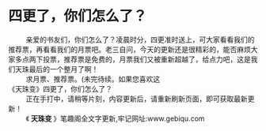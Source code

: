 <h1>四更了，你们怎么了？</h1>
<div id="content">&nbsp&nbsp&nbsp&nbsp&nbsp&nbsp&nbsp&nbsp
 亲爱的书友们，你们怎么了？凌晨时分，四更准时送上，可大家看看我们的推荐票，再看看我们的月票吧。老三自问，今天的更新还是很精彩的，能否麻烦大家多点两下投票，推荐票是免费的，月票我们又被重新超越了，给点力吧，这是我们天珠最后的一个整月了啊！
 <br/>&nbsp&nbsp&nbsp&nbsp&nbsp&nbsp&nbsp&nbsp
 求月票、推荐票。(未完待续。如果您喜欢这
 <br/>
 《天珠变》四更了，你们怎么了？
 <br/>&nbsp&nbsp&nbsp&nbsp&nbsp&nbsp&nbsp&nbsp
 正在手打中，请稍等片刻，内容更新后，请重新刷新页面，即可获取最新更新！
 <br/>&nbsp&nbsp&nbsp&nbsp&nbsp&nbsp&nbsp&nbsp
 《
 <b>
  天珠变
 </b>
 》笔趣阁全文字更新,牢记网址:www.gebiqu.com
 <br/>&nbsp&nbsp&nbsp&nbsp&nbsp&nbsp&nbsp&nbsp
 <br/>
</div>
